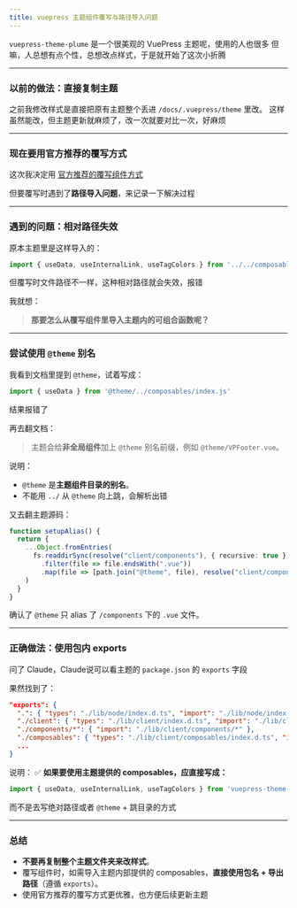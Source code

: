 ```yaml
---
title: vuepress 主题组件覆写与路径导入问题
---
```



`vuepress-theme-plume` 是一个很美观的 VuePress 主题呢，使用的人也很多
但嘛，人总想有点个性，总想改点样式，于是就开始了这次小折腾

---

### 以前的做法：直接复制主题

之前我修改样式是直接把原有主题整个丢进 `/docs/.vuepress/theme` 里改。
这样虽然能改，但主题更新就麻烦了，改一次就要对比一次，好麻烦

---

### 现在要用官方推荐的覆写方式

这次我决定用 [官方推荐的覆写组件方式](https://theme-plume.vuejs.press/guide/component-overrides/) 

但要覆写时遇到了**路径导入问题**，来记录一下解决过程

---

### 遇到的问题：相对路径失效

原本主题里是这样导入的：

```ts
import { useData, useInternalLink, useTagColors } from '../../composables/index.js'
```

但覆写时文件路径不一样，这种相对路径就会失效，报错

我就想：

> **那要怎么从覆写组件里导入主题内的可组合函数呢？**

---

### 尝试使用 `@theme` 别名

我看到文档里提到 `@theme`，试着写成：

```ts
import { useData } from '@theme/../composables/index.js'
```

结果报错了

再去翻文档：

> 主题会给**非全局组件**加上 `@theme` 别名前缀，例如 `@theme/VPFooter.vue`。

说明：

* `@theme` 是**主题组件目录的别名**。
* 不能用 `../` 从 `@theme` 向上跳，会解析出错

又去翻主题源码：

```ts
function setupAlias() {
  return {
    ...Object.fromEntries(
      fs.readdirSync(resolve("client/components"), { recursive: true })
        .filter(file => file.endsWith(".vue"))
        .map(file => [path.join("@theme", file), resolve("client/components", file)])
    )
  }
}
```

确认了 `@theme` 只 alias 了 `/components` 下的 `.vue` 文件。

---

### 正确做法：使用包内 exports

问了 Claude，Claude说可以看主题的 `package.json` 的 `exports` 字段

果然找到了：

```json
"exports": {
  ".": { "types": "./lib/node/index.d.ts", "import": "./lib/node/index.js" },
  "./client": { "types": "./lib/client/index.d.ts", "import": "./lib/client/index.js" },
  "./components/*": { "import": "./lib/client/components/*" },
  "./composables": { "types": "./lib/client/composables/index.d.ts", "import": "./lib/client/composables/index.js" },
  ...
}
```

说明：
✅ **如果要使用主题提供的 composables，应直接写成：**

```ts
import { useData, useInternalLink, useTagColors } from 'vuepress-theme-plume/composables'
```

而不是去写绝对路径或者 `@theme` + 跳目录的方式

---

### 总结

* **不要再复制整个主题文件夹来改样式**。
* 覆写组件时，如需导入主题内部提供的 composables，**直接使用包名 + 导出路径**（遵循 `exports`）。
* 使用官方推荐的覆写方式更优雅，也方便后续更新主题
